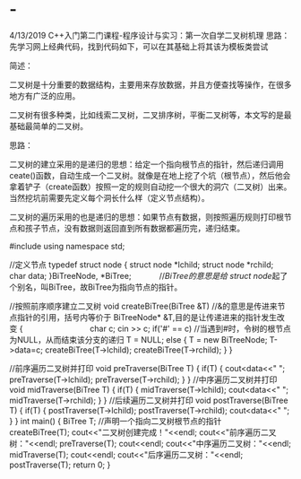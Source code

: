# -
4/13/2019 C++入门第二门课程-程序设计与实习：第一次自学二叉树机理
思路：先学习网上经典代码，找到代码如下，可以在其基础上将其该为模板类尝试

简述：

二叉树是十分重要的数据结构，主要用来存放数据，并且方便查找等操作，在很多地方有广泛的应用。

二叉树有很多种类，比如线索二叉树，二叉排序树，平衡二叉树等，本文写的是最基础最简单的二叉树。

思路：

二叉树的建立采用的是递归的思想：给定一个指向根节点的指针，然后递归调用ceate()函数，自动生成一个二叉树。就像是在地上挖了个坑（根节点），然后他会拿着铲子（create函数）按照一定的规则自动挖一个很大的洞穴（二叉树）出来。当然挖坑前需要先定义每个洞长什么样（定义节点结构）。

二叉树的遍历采用的也是递归的思想：如果节点有数据，则按照遍历规则打印根节点和孩子节点，没有数据则返回直到所有数据都遍历完，递归结束。

#include<iostream>
using namespace std;

//定义节点
typedef struct node
{
    struct node *lchild;
    struct node *rchild;
    char data;
}BiTreeNode, *BiTree; 　　　 //*BiTree的意思是给 struct node*起了个别名，叫BiTree，故BiTree为指向节点的指针。


//按照前序顺序建立二叉树
void createBiTree(BiTree &T) //&的意思是传进来节点指针的引用，括号内等价于 BiTreeNode* &T,目的是让传递进来的指针发生改变
{               　　　　　　　　 
    char c;
    cin >> c;
    if('#' == c)             //当遇到#时，令树的根节点为NULL，从而结束该分支的递归
        T = NULL;
    else
    {
        T = new BiTreeNode;
        T->data=c;
        createBiTree(T->lchild);
        createBiTree(T->rchild);
    }
}

//前序遍历二叉树并打印
void preTraverse(BiTree T)
{
    if(T)
    {
        cout<<T->data<<" ";
        preTraverse(T->lchild);
        preTraverse(T->rchild);
    }
}
//中序遍历二叉树并打印
void midTraverse(BiTree T)
{
    if(T)
    {
        midTraverse(T->lchild);
        cout<<T->data<<" ";
        midTraverse(T->rchild);
    }
}
//后续遍历二叉树并打印
void postTraverse(BiTree T)
{
    if(T)
    {
        postTraverse(T->lchild);
        postTraverse(T->rchild);
        cout<<T->data<<" ";
    }
}
int main()
{
    BiTree T;               //声明一个指向二叉树根节点的指针               
    createBiTree(T);
    cout<<"二叉树创建完成！"<<endl;
    cout<<"前序遍历二叉树："<<endl;
    preTraverse(T);
    cout<<endl;
    cout<<"中序遍历二叉树："<<endl;
    midTraverse(T);
    cout<<endl;
    cout<<"后序遍历二叉树："<<endl;
    postTraverse(T);
    return 0;
}


